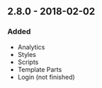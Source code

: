## 2.8.0 - 2018-02-02

### Added
- Analytics
- Styles
- Scripts
- Template Parts
- Login (not finished)
